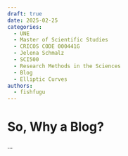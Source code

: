 ```yaml
---
draft: true
date: 2025-02-25
categories:
  - UNE
  - Master of Scientific Studies
  - CRICOS CODE 000441G
  - Jelena Schmalz
  - SCI500
  - Research Methods in the Sciences
  - Blog
  - Elliptic Curves
authors:
  - fishfugu
---
```


# So, Why a Blog?

...
